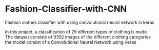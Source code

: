 # Fashion-Classifier-with-CNN
Fashion clothes classifier with using convolutional neural network in keras

In this project, a classification of 29 different types of clothing is made\
The dataset consists of 9392 images of the different clothing categories\
the model consist of a Convolutional Neural Network using Keras

